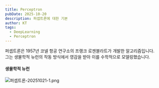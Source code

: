 ```yaml
---
title: Perceptron
pubDate: 2025-10-20
description: 퍼셉트론에 대한 기본
author: KT
tags:
  - DeepLearning
  - Perceptron
---
```

퍼셉트론은 1957년 코넬 항공 연구소의 프랭크 로젠블라트가 개발한 알고리즘입니다. 그는 생물학적 뉴런의 작동 방식에서 영감을 받아 이를 수학적으로 모델링했습니다.

#### 생물학적 뉴런
![퍼셉트론-20251021-1.png](/images/blog/퍼셉트론-20251021-1.png) 